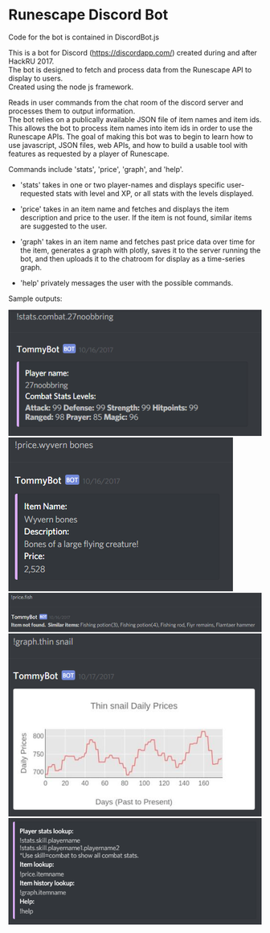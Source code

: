 # Runescape Discord Bot
Code for the bot is contained in DiscordBot.js

This is a bot for Discord (https://discordapp.com/) created during and after HackRU 2017.  
The bot is designed to fetch and process data from the Runescape API to display to users.  
Created using the node js framework.  
  
Reads in user commands from the chat room of the discord server and processes them to output information.  
The bot relies on a publically available JSON file of item names and item ids.  This allows the bot to process item names into item ids in order to use the Runescape APIs.  The goal of making this bot was to begin to learn how to use javascript, JSON files, web APIs, and how to build a usable tool with features as requested by a player of Runescape.  
  
Commands include 'stats', 'price', 'graph', and 'help'.  
* 'stats' takes in one or two player-names and displays specific user-requested stats with level and XP, or all stats with the levels displayed.  
  
* 'price' takes in an item name and fetches and displays the item description and price to the user.  If the item is not found, similar items are suggested to the user.  
  
* 'graph' takes in an item name and fetches past price data over time for the item, generates a graph with plotly, saves it to the server running the bot, and then uploads it to the chatroom for display as a time-series graph.  
  
* 'help' privately messages the user with the possible commands.  
  
Sample outputs:   

![Stats Lookup](Stats.PNG)
![Price Lookup](Price.PNG)
![Price Lookup Failed](PriceNotFound.PNG)
![Graph](Graph.PNG)
![Help](Help.PNG)

